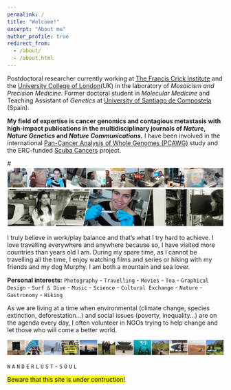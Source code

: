 ```yaml
---
permalink: /
title: "Welcome!"
excerpt: "About me"
author_profile: true
redirect_from: 
  - /about/
  - /about.html
---
```


Postdoctoral researcher currently working at [The Francis Crick Institute](https://www.crick.ac.uk/) and the [University College of London](https://www.ucl.ac.uk/)(UK) in the laboratory of _Mosaicism and Precision Medicine_. Former doctoral student in _Molecular Medicine_ and Teaching Assistant of _Genetics_ at [University of Santiago de Compostela](https://www.usc.es/gl) (Spain).  

**My field of expertise is cancer genomics and contagious metastasis with high-impact publications in the multidisciplinary journals of _Nature_, _Nature Genetics_ and _Nature Communications_.** I have been involved in the international [Pan-Cancer Analysis of Whole Genomes (PCAWG)](https://dcc.icgc.org/pcawg) study and the ERC-funded [Scuba Cancers](http://www.scubacancers.org/) project.

#<img src='/images/1_TiraFotosPhD-AliciaLBruzos.png'>  
<img src='/images/TiraFotos_cientifica_AliciaLBruzos.png'>  

I truly believe in work/play balance and that’s what I try hard to achieve. I love travelling everywhere and anywhere because so, I have visited more countries than years old I am. During my spare time, as I cannot be travelling all the time, I enjoy watching films and series or hiking with my friends and my dog Murphy. I am both a mountain and sea lover.  

**Personal interests:** `Photography` - `Travelling` - `Movies` - `Tea` - `Graphical Design` - `Surf & Dive` - `Music` - `Science` - `Cultural Exchange` - `Nature` - `Gastronomy` -  `Hiking`  

As we are living at a time when environmental (climate change, species extinction, deforestation...) and social issues (poverty, inequality...) are on the agenda every day, I often volunteer in NGOs trying to help change and let those who will come a better world. 

<img src='/images/TiraFotos_hobbies-7_AliciaLBruzos.png'>  

`W` `A` `N` `D` `E` `R` `L` `U` `S` `T` - `S` `O` `U` `L`  

<mark>Beware that this site is under contruction!</mark>
